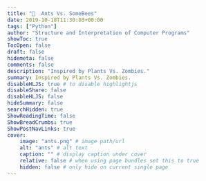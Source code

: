 ```yaml
---
title: "🧟  Ants Vs. SomeBees"
date: 2019-10-18T11:30:03+00:00
tags: ["Python"]
author: "Structure and Interpretation of Computer Programs"
showToc: true
TocOpen: false
draft: false
hidemeta: false
comments: false
description: "Inspired by Plants Vs. Zombies."
summary: Inspired by Plants Vs. Zombies.
disableHLJS: true # to disable highlightjs
disableShare: false
disableHLJS: false
hideSummary: false
searchHidden: true
ShowReadingTime: false
ShowBreadCrumbs: true
ShowPostNavLinks: true
cover:
    image: "ants.png" # image path/url
    alt: "ants" # alt text
    caption: "" # display caption under cover
    relative: false # when using page bundles set this to true
    hidden: false # only hide on current single page
---
```

